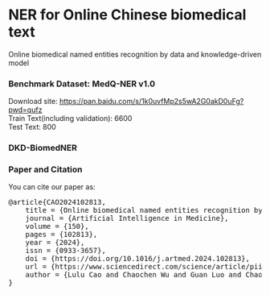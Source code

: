 # NER for Online Chinese biomedical text
Online biomedical named entities recognition by data and knowledge-driven model

### Benchmark Dataset: MedQ-NER v1.0
Download site: https://pan.baidu.com/s/1k0uvfMp2s5wA2G0akD0uFg?pwd=qufz   
Train Text(including validation): 6600  
Test Text: 800  

### DKD-BiomedNER


### Paper and Citation
You can cite our paper as:  
<pre>
@article{CAO2024102813,  
    title = {Online biomedical named entities recognition by data and knowledge-driven model},  
    journal = {Artificial Intelligence in Medicine},  
    volume = {150},  
    pages = {102813},  
    year = {2024},  
    issn = {0933-3657},  
    doi = {https://doi.org/10.1016/j.artmed.2024.102813},  
    url = {https://www.sciencedirect.com/science/article/pii/S0933365724000551},  
    author = {Lulu Cao and Chaochen Wu and Guan Luo and Chao Guo and Anni Zheng}  
}
</pre>
